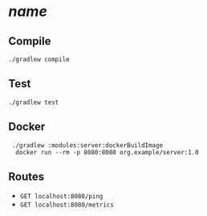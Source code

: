 # $name$

## Compile
```shell
./gradlew compile
```

## Test
```shell
./gradlew test
```

## Docker
```shell
 ./gradlew :modules:server:dockerBuildImage
  docker run --rm -p 8080:8080 org.example/server:1.0
```

## Routes
- `GET localhost:8080/ping`
- `GET localhost:8080/metrics`
